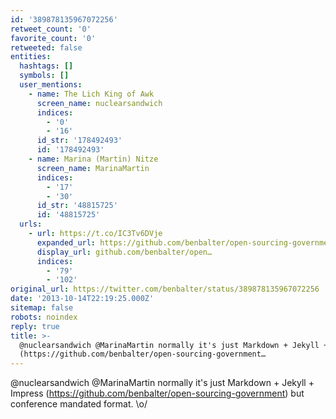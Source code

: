 ```yaml
---
id: '389878135967072256'
retweet_count: '0'
favorite_count: '0'
retweeted: false
entities:
  hashtags: []
  symbols: []
  user_mentions:
    - name: The Lich King of Awk
      screen_name: nuclearsandwich
      indices:
        - '0'
        - '16'
      id_str: '178492493'
      id: '178492493'
    - name: Marina (Martin) Nitze
      screen_name: MarinaMartin
      indices:
        - '17'
        - '30'
      id_str: '48815725'
      id: '48815725'
  urls:
    - url: https://t.co/IC3Tv6DVje
      expanded_url: https://github.com/benbalter/open-sourcing-government
      display_url: github.com/benbalter/open…
      indices:
        - '79'
        - '102'
original_url: https://twitter.com/benbalter/status/389878135967072256
date: '2013-10-14T22:19:25.000Z'
sitemap: false
robots: noindex
reply: true
title: >-
  @nuclearsandwich @MarinaMartin normally it's just Markdown + Jekyll + Impress
  (https://github.com/benbalter/open-sourcing-government…
---
```


@nuclearsandwich @MarinaMartin normally it's just Markdown + Jekyll + Impress (https://github.com/benbalter/open-sourcing-government) but conference mandated format. \o/